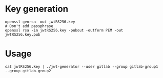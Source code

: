 # Key generation

    openssl genrsa -out jwtRS256.key
    # Don't add passphrase
    openssl rsa -in jwtRS256.key -pubout -outform PEM -out jwtRS256.key.pub

# Usage

    cat jwtRS256.key | ./jwt-generator --user gitlab --group gitlab-group1 --group gitlab-group2
